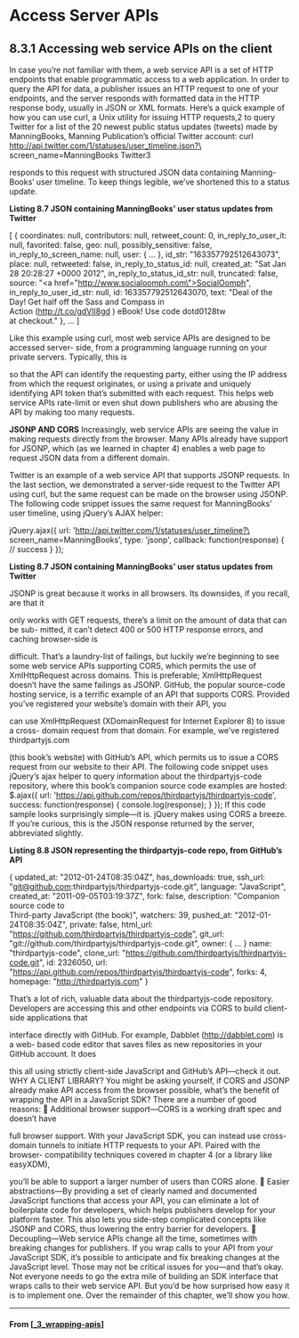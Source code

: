 # Access Server APIs

## **8.3.1 Accessing web service APIs on the client**

In case you’re not familiar with them, a web service API is a set of HTTP endpoints that
enable programmatic access to a web application. In order to query the API for data, a
publisher issues an HTTP request to one of your endpoints, and the server responds
with formatted data in the HTTP response body, usually in JSON or XML formats.
Here’s a quick example of how you can use curl, a Unix utility for issuing HTTP
requests,2
to query Twitter for a list of the 20 newest public status updates (tweets)
made by ManningBooks, Manning Publication’s official Twitter account:
curl http://api.twitter.com/1/statuses/user_timeline.json?\
screen_name=ManningBooks
Twitter3

responds to this request with structured JSON data containing Manning-
Books’ user timeline. To keep things legible, we’ve shortened this to a status update.

**Listing 8.7 JSON containing ManningBooks’ user status updates from Twitter**

[
{
coordinates: null,
contributors: null,
retweet_count: 0,
in_reply_to_user_it: null,
favorited: false,
geo: null,
possibly_sensitive: false,
in_reply_to_screen_name: null,
user: { ... },
id_str: "163357792512643073",
place: null,
retweeted: false,
in_reply_to_status_id: null,
created_at: "Sat Jan 28 20:28:27 +0000 2012",
in_reply_to_status_id_str: null,
truncated: false,
source: "<a href=\"http://www.socialoomph.com\">SocialOomph</a>",
in_reply_to_user_id_str: null,
id: 163357792512643070,
text: "Deal of the Day! Get half off the Sass and Compass in \
Action (http://t.co/gdVIl8gd ) eBook! Use code dotd0128tw \
at checkout."
},
...
]

Like this example using curl, most web service APIs are designed to be accessed server-
side, from a programming language running on your private servers. Typically, this is

so that the API can identify the requesting party, either using the IP address from
which the request originates, or using a private and uniquely identifying API token
that’s submitted with each request. This helps web service APIs rate-limit or even shut
down publishers who are abusing the API by making too many requests.

**JSONP AND CORS**
Increasingly, web service APIs are seeing the value in making requests directly from the browser. Many APIs already have support for JSONP, which (as we learned in chapter 4) enables a web page to request JSON data from a different domain.

Twitter is an example of a web service API that supports JSONP requests. In the last
section, we demonstrated a server-side request to the Twitter API using curl, but the
same request can be made on the browser using JSONP. The following code snippet
issues the same request for ManningBooks’ user timeline, using jQuery’s AJAX helper:

jQuery.ajax({
url: 'http://api.twitter.com/1/statuses/user_timeline?\
screen_name=ManningBooks',
type: 'jsonp',
callback: function(response) {
// success
}
});

**Listing 8.7 JSON containing ManningBooks’ user status updates from Twitter**

JSONP is great because it works in all browsers. Its downsides, if you recall, are that it

only works with GET requests, there’s a limit on the amount of data that can be sub-
mitted, it can’t detect 400 or 500 HTTP response errors, and caching browser-side is

difficult. That’s a laundry-list of failings, but luckily we’re beginning to see some web
service APIs supporting CORS, which permits the use of XmlHttpRequest across
domains. This is preferable; XmlHttpRequest doesn’t have the same failings as JSONP.
GitHub, the popular source-code hosting service, is a terrific example of an API that
supports CORS. Provided you’ve registered your website’s domain with their API, you

can use XmlHttpRequest (XDomainRequest for Internet Explorer 8) to issue a cross-
domain request from that domain. For example, we’ve registered thirdpartyjs.com

(this book’s website) with GitHub’s API, which permits us to issue a CORS request from
our website to their API. The following code snippet uses jQuery’s ajax helper to query
information about the thirdpartyjs-code repository, where this book’s companion
source code examples are hosted:
$.ajax({
url: 'https://api.github.com/repos/thirdpartyjs/thirdpartyjs-code',
success: function(response) {
console.log(response);
}
});
If this code sample looks surprisingly simple—it is. jQuery makes using CORS a breeze.
If you’re curious, this is the JSON response returned by the server, abbreviated slightly.

**Listing 8.8 JSON representing the thirdpartyjs-code repo, from GitHub’s API**

{
updated_at: "2012-01-24T08:35:04Z",
has_downloads: true,
ssh_url: "git@github.com:thirdpartyjs/thirdpartyjs-code.git",
language: "JavaScript",
created_at: "2011-09-05T03:19:37Z",
fork: false,
description: "Companion source code to \
Third-party JavaScript (the book)",
watchers: 39,
pushed_at: "2012-01-24T08:35:04Z",
private: false,
html_url: "https://github.com/thirdpartyjs/thirdpartyjs-code",
git_url: "git://github.com/thirdpartyjs/thirdpartyjs-code.git",
owner: { ... }
name: "thirdpartyjs-code",
clone_url: "https://github.com/thirdpartyjs/thirdpartyjs-code.git",
id: 2326050,
url: "https://api.github.com/repos/thirdpartyjs/thirdpartyjs-code",
forks: 4,
homepage: "http://thirdpartyjs.com"
}

That’s a lot of rich, valuable data about the thirdpartyjs-code repository. Developers
are accessing this and other endpoints via CORS to build client-side applications that

interface directly with GitHub. For example, Dabblet (http://dabblet.com) is a web-
based code editor that saves files as new repositories in your GitHub account. It does

this all using strictly client-side JavaScript and GitHub’s API—check it out.
WHY A CLIENT LIBRARY?
You might be asking yourself, if CORS and JSONP already make API access from the
browser possible, what’s the benefit of wrapping the API in a JavaScript SDK? There
are a number of good reasons:
 Additional browser support—CORS is a working draft spec and doesn’t have

full browser support. With your JavaScript SDK, you can instead use cross-
domain tunnels to initiate HTTP requests to your API. Paired with the browser-
compatibility techniques covered in chapter 4 (or a library like easyXDM),

you’ll be able to support a larger number of users than CORS alone.
 Easier abstractions—By providing a set of clearly named and documented
JavaScript functions that access your API, you can eliminate a lot of boilerplate
code for developers, which helps publishers develop for your platform faster.
This also lets you side-step complicated concepts like JSONP and CORS, thus
lowering the entry barrier for developers.
 Decoupling—Web service APIs change all the time, sometimes with breaking
changes for publishers. If you wrap calls to your API from your JavaScript SDK,
it’s possible to anticipate and fix breaking changes at the JavaScript level.
Those may not be critical issues for you—and that’s okay. Not everyone needs to go
the extra mile of building an SDK interface that wraps calls to their web service API.
But you’d be how surprised how easy it is to implement one. Over the remainder of
this chapter, we’ll show you how.

---

#### From [[_3_wrapping-apis]]

[//begin]: # "Autogenerated link references for markdown compatibility"
[_3_wrapping-apis]: _3_wrapping-apis "Wraping APIs"
[//end]: # "Autogenerated link references"
